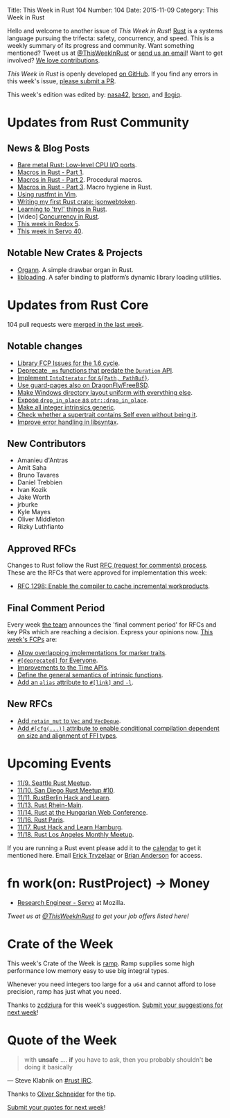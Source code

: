 Title: This Week in Rust 104
Number: 104
Date: 2015-11-09
Category: This Week in Rust

Hello and welcome to another issue of *This Week in Rust*!
[Rust](http://rust-lang.org) is a systems language pursuing the trifecta:
safety, concurrency, and speed. This is a weekly summary of its progress and
community. Want something mentioned? Tweet us at [@ThisWeekInRust](https://twitter.com/ThisWeekInRust) or [send us an
email](mailto:corey@octayn.net?subject=This%20Week%20in%20Rust%20Suggestion)!
Want to get involved? [We love
contributions](https://github.com/rust-lang/rust/blob/master/CONTRIBUTING.md).

*This Week in Rust* is openly developed [on GitHub](https://github.com/cmr/this-week-in-rust).
If you find any errors in this week's issue, [please submit a PR](https://github.com/cmr/this-week-in-rust/pulls).

This week's edition was edited by: [nasa42](https://github.com/nasa42), [brson](https://github.com/brson), and [llogiq](https://github.com/llogiq).


# Updates from Rust Community

## News & Blog Posts

* [Bare metal Rust: Low-level CPU I/O ports](http://www.randomhacks.net/2015/11/09/bare-metal-rust-cpu-port-io/).
* [Macros in Rust - Part 1](http://ncameron.org/blog/macros-in-rust-pt1/).
* [Macros in Rust - Part 2](http://www.ncameron.org/blog/macros-in-rust-pt2/). Procedural macros.
* [Macros in Rust - Part 3](http://www.ncameron.org/blog/macros-in-rust-pt3/). Macro hygiene in Rust.
* [Using rustfmt in Vim](http://johannh.me/blog/rustfmt-vim.html).
* [Writing my first Rust crate: jsonwebtoken](https://blog.wearewizards.io/writing-my-first-rust-crate-jsonwebtoken).
* [Learning to 'try!' things in Rust](http://www.jonathanturner.org/2015/11/learning-to-try-things-in-rust.html).
* [video] [Concurrency in Rust](https://vimeo.com/144809407).
* [This week in Redox 5](http://www.redox-os.org/news/this-week-in-redox-5/).
* [This week in Servo 40](http://blog.servo.org/2015/11/02/twis-40/).

## Notable New Crates & Projects

* [Organn](https://github.com/monsieursquirrel/organn). A simple drawbar organ in Rust.
* [libloading](https://github.com/nagisa/rust_libloading). A safer binding to platform’s dynamic library loading utilities.

# Updates from Rust Core

104 pull requests were [merged in the last week][merged].

[merged]: https://github.com/issues?q=is%3Apr+org%3Arust-lang+is%3Amerged+merged%3A2015-11-02..2015-11-09

## Notable changes

* [Library FCP Issues for the 1.6 cycle](https://internals.rust-lang.org/t/library-fcp-issues-for-the-1-6-cycle/2872).
* [Deprecate `_ms` functions that predate the `Duration` API](https://github.com/rust-lang/rust/pull/29604).
* [Implement `IntoIterator` for `&{Path, PathBuf}`](https://github.com/rust-lang/rust/pull/29514).
* [Use guard-pages also on DragonFly/FreeBSD](https://github.com/rust-lang/rust/pull/29510).
* [Make Windows directory layout uniform with everything else](https://github.com/rust-lang/rust/pull/29500).
* [Expose `drop_in_place` as `ptr::drop_in_place`](https://github.com/rust-lang/rust/pull/29475).
* [Make all integer intrinsics generic](https://github.com/rust-lang/rust/pull/29316).
* [Check whether a supertrait contains Self even without being it](https://github.com/rust-lang/rust/pull/29259).
* [Improve error handling in libsyntax](https://github.com/rust-lang/rust/pull/29285).

## New Contributors

* Amanieu d'Antras
* Amit Saha
* Bruno Tavares
* Daniel Trebbien
* Ivan Kozik
* Jake Worth
* jrburke
* Kyle Mayes
* Oliver Middleton
* Rizky Luthfianto

## Approved RFCs

Changes to Rust follow the Rust [RFC (request for comments)
process](https://github.com/rust-lang/rfcs#rust-rfcs). These
are the RFCs that were approved for implementation this week:

* [RFC 1298: Enable the compiler to cache incremental workproducts](https://github.com/rust-lang/rfcs/pull/1298).

## Final Comment Period

Every week [the team](https://rust-lang.org/team.html) announces the
'final comment period' for RFCs and key PRs which are reaching a
decision. Express your opinions now. [This week's FCPs][fcp] are:

[fcp]: https://github.com/issues?utf8=%E2%9C%93&q=is%3Apr+org%3Arust-lang+label%3Afinal-comment-period+is%3Aopen

* [Allow overlapping implementations for marker traits](https://github.com/rust-lang/rfcs/pull/1268).
* [`#[deprecated]` for Everyone](https://github.com/rust-lang/rfcs/pull/1270).
* [Improvements to the Time APIs](https://github.com/rust-lang/rfcs/pull/1288).
* [Define the general semantics of intrinsic functions](https://github.com/rust-lang/rfcs/pull/1300).
* [Add an `alias` attribute to `#[link]` and `-l`](https://github.com/rust-lang/rfcs/pull/1296).

## New RFCs

* [Add `retain_mut` to `Vec` and `VecDeque`](https://github.com/rust-lang/rfcs/pull/1353).
* [Add `#[cfg(...)]` attribute to enable conditional compilation dependent on size and alignment of FFI types](https://github.com/rust-lang/rfcs/pull/1354).

# Upcoming Events

* [11/9. Seattle Rust Meetup](https://www.eventbrite.com/e/mozilla-rust-seattle-meetup-tickets-12222326307?aff=erelexporg).
* [11/10. San Diego Rust Meetup #10](http://www.meetup.com/San-Diego-Rust/events/226048826/).
* [11/11. RustBerlin Hack and Learn](http://www.meetup.com/Rust-Berlin/).
* [11/13. Rust Rhein-Main](http://www.meetup.com/Rust-Rhein-Main/events/225850710/).
* [11/14. Rust at the Hungarian Web Conference](http://webconf.hu/2015/program/index.php#i2015_03).
* [11/16. Rust Paris](http://www.meetup.com/Rust-Paris).
* [11/17. Rust Hack and Learn Hamburg](http://www.meetup.com/Rust-Meetup-Hamburg/events/226298232/?a=ea1_grp&rv=ea1&_af=event&_af_eid=226298232&https=off).
* [11/18. Rust Los Angeles Monthly Meetup](http://www.meetup.com/Rust-Los-Angeles/events/226074704/).

If you are running a Rust event please add it to the [calendar] to get
it mentioned here. Email [Erick Tryzelaar][erickt] or [Brian
Anderson][brson] for access.

[calendar]: https://www.google.com/calendar/embed?src=apd9vmbc22egenmtu5l6c5jbfc%40group.calendar.google.com
[erickt]: mailto:erick.tryzelaar@gmail.com
[brson]: mailto:banderson@mozilla.com

# fn work(on: RustProject) -> Money

* [Research Engineer - Servo](https://careers.mozilla.org/en-US/position/ozy21fwU) at Mozilla.

*Tweet us at [@ThisWeekInRust](https://twitter.com/ThisWeekInRust) to get your job offers listed here!*

# Crate of the Week

This week's Crate of the Week is [ramp](https://crates.io/crates/ramp). Ramp supplies some high performance low memory easy to use big integral types.

Whenever you need integers too large for a `u64` and cannot afford to lose precision, ramp has just what you need.

Thanks to [zcdziura](https://users.rust-lang.org/users/zcdziura) for this week's suggestion. [Submit your suggestions for next week][submit_crate]!

# Quote of the Week

> with **unsafe**
> .... **if** you have to ask, then you probably shouldn't **be** doing it
> basically

— Steve Klabnik on [#rust IRC](https://botbot.me/mozilla/rust/msg/53505463/).

Thanks to [Oliver Schneider](https://users.rust-lang.org/users/oli_obk) for the tip.

[Submit your quotes for next week][submit]!

[submit]: http://users.rust-lang.org/t/twir-quote-of-the-week/328
[submit_crate]: https://users.rust-lang.org/t/crate-of-the-week/2704
